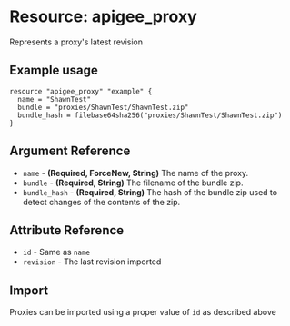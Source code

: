 # Resource: apigee_proxy
Represents a proxy's latest revision
## Example usage
```hcl
resource "apigee_proxy" "example" {
  name = "ShawnTest"
  bundle = "proxies/ShawnTest/ShawnTest.zip"
  bundle_hash = filebase64sha256("proxies/ShawnTest/ShawnTest.zip")
}
```
## Argument Reference
* `name` - **(Required, ForceNew, String)** The name of the proxy.
* `bundle` - **(Required, String)** The filename of the bundle zip.
* `bundle_hash` - **(Required, String)** The hash of the bundle zip used to detect changes of the contents of the zip.
## Attribute Reference
* `id` - Same as `name`
* `revision` - The last revision imported
## Import
Proxies can be imported using a proper value of `id` as described above
